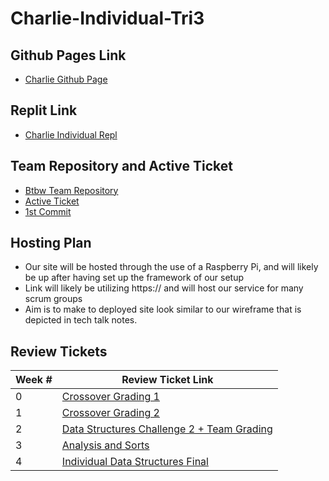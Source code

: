 # Charlie-Individual-Tri3

## Github Pages Link

- [Charlie Github Page](https://1855387.github.io/IndividualCSAR/Repl)

## Replit Link

- [Charlie Individual Repl](https://replit.com/@CharlieZhu2/IndividualCSAR#Calculator.java)

## Team Repository and Active Ticket

- [Btbw Team Repository](https://github.com/kylem314/btbw)
- [Active Ticket](https://github.com/kylem314/btbw/projects/1#card-79103248)
- [1st Commit](https://github.com/kylem314/btbw/commit/e8f4dfe14c5985ec37a3a666cebc3e721b346c43)

## Hosting Plan
- Our site will be hosted through the use of a Raspberry Pi, and will likely be up after having set up the framework of our setup
- Link will likely be utilizing https:// and will host our service for many scrum groups
- Aim is to make to deployed site look similar to our wireframe that is depicted in tech talk notes.

## Review Tickets

| Week # | Review Ticket Link |
| ---   | ---    |
| 0 | [Crossover Grading 1](https://github.com/1855387/individual/issues/1)|
| 1 | [Crossover Grading 2](https://github.com/1855387/individual/issues/2) |
| 2 | [Data Structures Challenge 2 + Team Grading](https://github.com/1855387/individual/issues/3) |
| 3 | [Analysis and Sorts](https://github.com/1855387/IndividualCSAR/issues/1#issue-1192054558) |
| 4 | [Individual Data Structures Final](https://github.com/1855387/IndividualCSAR/issues/2#issue-1192613344) |